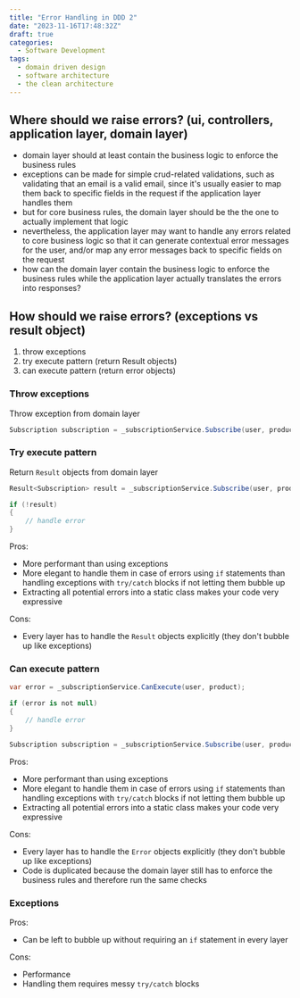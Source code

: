 ```yaml
---
title: "Error Handling in DDD 2"
date: "2023-11-16T17:48:32Z"
draft: true
categories:
  - Software Development
tags:
  - domain driven design
  - software architecture
  - the clean architecture
---
```


## Where should we raise errors? (ui, controllers, application layer, domain layer)

- domain layer should at least contain the business logic to enforce the business rules
- exceptions can be made for simple crud-related validations, such as validating that an email is a valid email, since it's usually easier to map them back to specific fields in the request if the application layer handles them
- but for core business rules, the domain layer should be the the one to actually implement that logic
- nevertheless, the application layer may want to handle any errors related to core business logic so that it can generate contextual error messages for the user, and/or map any error messages back to specific fields on the request
- how can the domain layer contain the business logic to enforce the business rules while the application layer actually translates the errors into responses?

## How should we raise errors? (exceptions vs result object)

1. throw exceptions
1. try execute pattern (return Result objects)
1. can execute pattern (return error objects)

### Throw exceptions

Throw exception from domain layer

```csharp
Subscription subscription = _subscriptionService.Subscribe(user, product);
```

### Try execute pattern

Return `Result` objects from domain layer

```csharp
Result<Subscription> result = _subscriptionService.Subscribe(user, product);

if (!result)
{
    // handle error
}
```

Pros:

- More performant than using exceptions
- More elegant to handle them in case of errors using `if` statements than handling exceptions with `try/catch` blocks if not letting them bubble up
- Extracting all potential errors into a static class makes your code very expressive

Cons:

- Every layer has to handle the `Result` objects explicitly (they don't bubble up like exceptions)

### Can execute pattern

```csharp
var error = _subscriptionService.CanExecute(user, product);

if (error is not null)
{
    // handle error
}

Subscription subscription = _subscriptionService.Subscribe(user, product);
```

Pros:

- More performant than using exceptions
- More elegant to handle them in case of errors using `if` statements than handling exceptions with `try/catch` blocks if not letting them bubble up
- Extracting all potential errors into a static class makes your code very expressive

Cons:

- Every layer has to handle the `Error` objects explicitly (they don't bubble up like exceptions)
- Code is duplicated because the domain layer still has to enforce the business rules and therefore run the same checks

### Exceptions

Pros:

- Can be left to bubble up without requiring an `if` statement in every layer

Cons:

- Performance
- Handling them requires messy `try/catch` blocks
